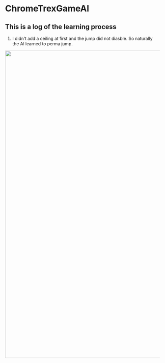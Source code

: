 # ChromeTrexGameAI
## This is a log of the learning process 

1. I didn't add a ceiling at first and the jump did not diasble. So naturally the AI learned to perma jump.

<img src="https://github.com/BananaBond/ChromeTrexGameAI/blob/master/1.%20All%20jumping%20record.gif" width=1000>

